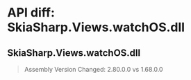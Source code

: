 # API diff: SkiaSharp.Views.watchOS.dll

## SkiaSharp.Views.watchOS.dll

> Assembly Version Changed: 2.80.0.0 vs 1.68.0.0


